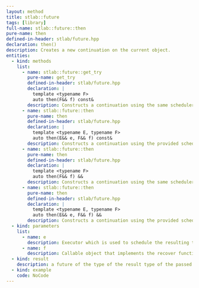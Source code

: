```yaml
---
layout: method
title: stlab::future
tags: [library]
full-name: stlab::future::then
pure-name: then
defined-in-header: stlab/future.hpp 
declaration: then()
description: Creates a new continuation on the current object.
entities:
  - kind: methods
    list:
      - name: stlab::future::get_try
        pure-name: get_try
        defined-in-header: stlab/future.hpp 
        declaration: |
          template <typename F> 
          auto then(F&& f) const&
        description: Constructs a continuation using the same scheduler as this.
      - name: stlab::future::then
        pure-name: then
        defined-in-header: stlab/future.hpp 
        declaration: |
          template <typename E, typename F> 
          auto then(E&& e, F&& f) const&
        description: Constructs a continuation using the provided scheduler.
      - name: stlab::future::then
        pure-name: then
        defined-in-header: stlab/future.hpp 
        declaration: |
          template <typename F>
          auto then(F&& f) &&
        description: Constructs a continuation using the same scheduler as this.
      - name: stlab::future::then
        pure-name: then
        defined-in-header: stlab/future.hpp 
        declaration: |
          template <typename E, typename F>
          auto then(E&& e, F&& f) &&
        description: Constructs a continuation using the provided scheduler.
  - kind: parameters
    list:
      - name: e
        description: Executor which is used to schedule the resulting task
      - name: f
        description: Callable object that implements the recover function. Its parameter must be of type of this future instance.
  - kind: result
    description: a future of the type of the result type of the passed function object.
  - kind: example
    code: NoCode
---
```

